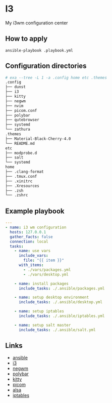 # I3

My i3wm configuration center

## How to apply

`ansible-playbook .playbook.yml` 

## Configuration directories

```bash
# exa --tree -L 1 -a .config home etc .themes
.config
├── dunst
├── i3
├── kitty
├── negwm
├── nvim
├── picom.conf
├── polybar
├── qutebrowser
├── systemd
└── zathura
.themes
├── Material-Black-Cherry-4.0
└── README.md
etc
├── modprobe.d
├── salt
└── systemd
home
├── .clang-format
├── .tmux.conf
├── .xinitrc
├── .Xresources
├── .zsh
└── .zshrc
```

## Example playbook

```yaml
---
- name: i3 wm configuration
  hosts: 127.0.0.1
  gather_facts: false
  connection: local
  tasks:
    - name: use vars
      include_vars:
        file: "{{ item }}"
      with_items:
        - ./vars/packages.yml
        - ./vars/desktop.yml

    - name: install packages
      include_tasks: ./.ansible/packages.yml

    - name: setup desktop environment
      include_tasks: ./.ansible/desktop.yml

    - name: setup iptables
      include_tasks: ./.ansible/iptables.yml

    - name: setup salt master
      include_tasks: ./.ansible/salt.yml
```

## Links

- [ansible](https://www.ansible.com/)
- [i3](https://i3wm.org/)
- [negwm](https://github.com/neg-serg/negwm)
- [polybar](https://polybar.github.io/)
- [kitty](https://github.com/kovidgoyal/kitty)
- [picom](https://wiki.archlinux.org/title/Picom)
- [alsa](https://wiki.archlinux.org/title/Advanced_Linux_Sound_Architecture)
- [iptables](https://wiki.archlinux.org/title/Iptables)
